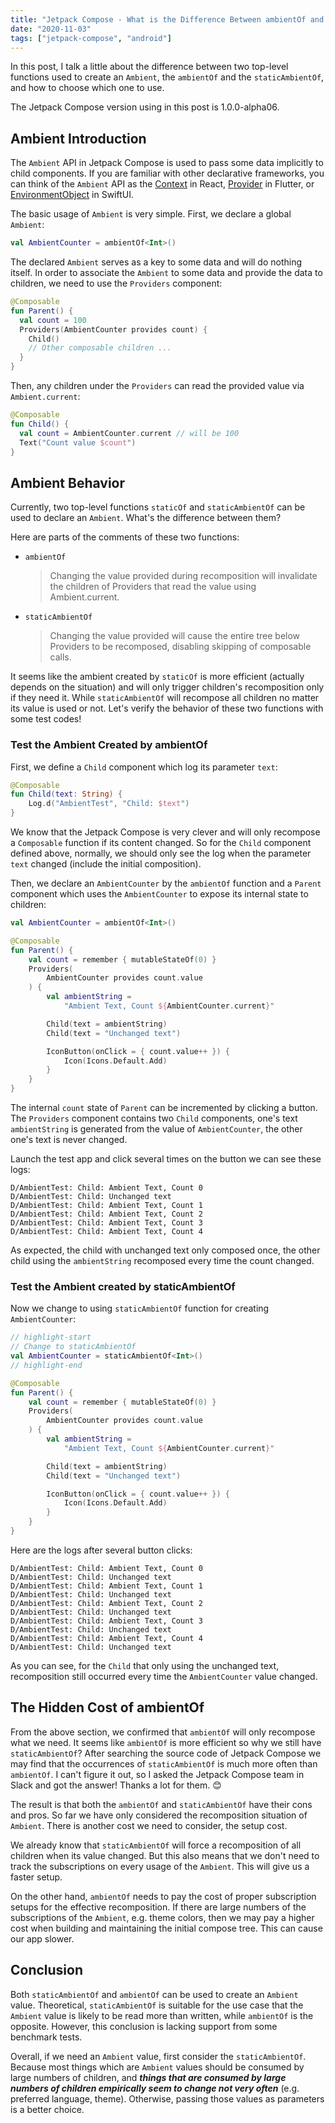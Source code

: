 ```yaml
---
title: "Jetpack Compose - What is the Difference Between ambientOf and staticAmbientOf"
date: "2020-11-03"
tags: ["jetpack-compose", "android"]
---
```


In this post, I talk a little about the difference between two top-level functions used to create an `Ambient`, the `ambientOf` and the `staticAmbientOf`,
and how to choose which one to use.

The Jetpack Compose version using in this post is 1.0.0-alpha06.

## Ambient Introduction

The `Ambient` API in Jetpack Compose is used to pass some data implicitly to child components.
If you are familiar with other declarative frameworks, you can think of the `Ambient` API as the [Context](https://reactjs.org/docs/context.html#dynamic-context) in React, [Provider](https://pub.dev/packages/provider) in Flutter, or [EnvironmentObject](https://developer.apple.com/documentation/swiftui/environmentobject) in SwiftUI.

The basic usage of `Ambient` is very simple.
First, we declare a global `Ambient`:

```kotlin
val AmbientCounter = ambientOf<Int>()
```

The declared `Ambient` serves as a key to some data and will do nothing itself.
In order to associate the `Ambient` to some data and provide the data to children, we need to use the `Providers` component:

```kotlin
@Composable
fun Parent() {
  val count = 100
  Providers(AmbientCounter provides count) {
    Child()
    // Other composable children ...
  }
}
```

Then, any children under the `Providers` can read the provided value via `Ambient.current`:

```kotlin
@Composable
fun Child() {
  val count = AmbientCounter.current // will be 100
  Text("Count value $count")
}
```

## Ambient Behavior

Currently, two top-level functions `staticOf` and `staticAmbientOf` can be used to declare an `Ambient`.
What's the difference between them?

Here are parts of the comments of these two functions:

- `ambientOf`

  > Changing the value provided during recomposition will invalidate the children of Providers that read the value using Ambient.current.

- `staticAmbientOf`

  > Changing the value provided will cause the entire tree below Providers to be recomposed, disabling skipping of composable calls.

It seems like the ambient created by `staticOf` is more efficient (actually depends on the situation) and will only trigger children's recomposition only if they need it.
While `staticAmbientOf` will recompose all children no matter its value is used or not.
Let's verify the behavior of these two functions with some test codes!

### Test the Ambient Created by ambientOf

First, we define a `Child` component which log its parameter `text`:

```kotlin
@Composable
fun Child(text: String) {
    Log.d("AmbientTest", "Child: $text")
}
```

We know that the Jetpack Compose is very clever and will only recompose a `Composable` function if its content changed.
So for the `Child` component defined above, normally, we should only see the log when the parameter `text` changed (include the initial composition).

Then, we declare an `AmbientCounter` by the `ambientOf` function and a `Parent` component which uses the `AmbientCounter` to expose its internal state to children:

```kotlin
val AmbientCounter = ambientOf<Int>()

@Composable
fun Parent() {
    val count = remember { mutableStateOf(0) }
    Providers(
        AmbientCounter provides count.value
    ) {
        val ambientString =
            "Ambient Text, Count ${AmbientCounter.current}"

        Child(text = ambientString)
        Child(text = "Unchanged text")

        IconButton(onClick = { count.value++ }) {
            Icon(Icons.Default.Add)
        }
    }
}
```

The internal `count` state of `Parent` can be incremented by clicking a button.
The `Providers` component contains two `Child` components,
one's text `ambientString` is generated from the value of `AmbientCounter`,
the other one's text is never changed.

Launch the test app and click several times on the button we can see these logs:

```text
D/AmbientTest: Child: Ambient Text, Count 0
D/AmbientTest: Child: Unchanged text
D/AmbientTest: Child: Ambient Text, Count 1
D/AmbientTest: Child: Ambient Text, Count 2
D/AmbientTest: Child: Ambient Text, Count 3
D/AmbientTest: Child: Ambient Text, Count 4
```

As expected, the child with unchanged text only composed once, the other child using the `ambientString` recomposed every time the count changed.

### Test the Ambient created by staticAmbientOf

Now we change to using `staticAmbientOf` function for creating `AmbientCounter`:

```kotlin
// highlight-start
// Change to staticAmbientOf
val AmbientCounter = staticAmbientOf<Int>()
// highlight-end

@Composable
fun Parent() {
    val count = remember { mutableStateOf(0) }
    Providers(
        AmbientCounter provides count.value
    ) {
        val ambientString =
            "Ambient Text, Count ${AmbientCounter.current}"

        Child(text = ambientString)
        Child(text = "Unchanged text")

        IconButton(onClick = { count.value++ }) {
            Icon(Icons.Default.Add)
        }
    }
}
```

Here are the logs after several button clicks:

```text
D/AmbientTest: Child: Ambient Text, Count 0
D/AmbientTest: Child: Unchanged text
D/AmbientTest: Child: Ambient Text, Count 1
D/AmbientTest: Child: Unchanged text
D/AmbientTest: Child: Ambient Text, Count 2
D/AmbientTest: Child: Unchanged text
D/AmbientTest: Child: Ambient Text, Count 3
D/AmbientTest: Child: Unchanged text
D/AmbientTest: Child: Ambient Text, Count 4
D/AmbientTest: Child: Unchanged text
```

As you can see, for the `Child` that only using the unchanged text, recomposition still occurred every time the `AmbientCounter` value changed.

## The Hidden Cost of ambientOf

From the above section, we confirmed that `ambientOf` will only recompose what we need.
It seems like `ambientOf` is more efficient so why we still have `staticAmbientOf`?
After searching the source code of Jetpack Compose we may find that the occurrences of `staticAmbientOf` is much more often than `ambientOf`.
I can't figure it out, so I asked the Jetpack Compose team in Slack and got the answer!
Thanks a lot for them. 😊

The result is that both the `ambientOf` and `staticAmbientOf` have their cons and pros.
So far we have only considered the recomposition situation of `Ambient`.
There is another cost we need to consider, the setup cost.

We already know that `staticAmbientOf` will force a recomposition of all children when its value changed.
But this also means that we don't need to track the subscriptions on every usage of the `Ambient`.
This will give us a faster setup.

On the other hand, `ambientOf` needs to pay the cost of proper subscription setups for the effective recomposition.
If there are large numbers of the subscriptions of the `Ambient`, e.g. theme colors,
then we may pay a higher cost when building and maintaining the initial compose tree.
This can cause our app slower.

## Conclusion

Both `staticAmbientOf` and `ambientOf` can be used to create an `Ambient` value.
Theoretical, `staticAmbientOf` is suitable for the use case that the `Ambient` value is likely to be read more than written, while `ambientOf` is the opposite.
However, this conclusion is lacking support from some benchmark tests.

Overall, if we need an `Ambient` value, first consider the `staticAmbientOf`.
Because most things which are `Ambient` values should be consumed by large numbers of children,
and **_things that are consumed by large numbers of children empirically seem to change not very often_** (e.g. preferred language, theme).
Otherwise, passing those values as parameters is a better choice.

